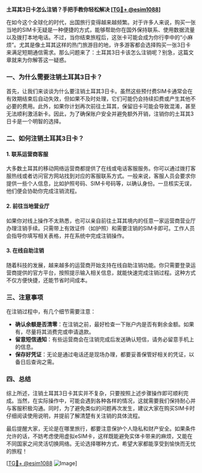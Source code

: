 **土耳其3日卡怎么注销？手把手教你轻松解决 [[TG💪+ @esim1088](https://t.me/s/esim1088)]**

在如今这个全球化的时代，出国旅行变得越来越频繁。对于许多人来说，购买一张当地的SIM卡无疑是一种便捷的方式，能够帮助你在国外保持联系、使用数据流量以及拨打本地电话。不过，当你结束旅程后，这张卡可能会成为你行李中的“小麻烦”。尤其是像土耳其这样的热门旅游目的地，许多游客都会选择购买一张3日卡来满足短期通信需求。那么问题来了：土耳其3日卡该怎么注销呢？别急，这篇文章就来为你解答这一疑惑。

### 一、为什么需要注销土耳其3日卡？

首先，让我们来谈谈为什么要注销土耳其3日卡。虽然这些预付费SIM卡通常会在有效期结束后自动失效，但如果不及时处理，它们可能仍会持续扣费或产生其他不必要的费用。此外，如果你计划再次前往土耳其，保留旧卡可能会导致混淆，甚至无法顺利激活新卡。因此，为了确保账户安全并避免额外开销，注销你的土耳其3日卡是一个明智的选择。

### 二、如何注销土耳其3日卡？

#### 1. 联系运营商客服

大多数土耳其的移动网络运营商都提供了在线或电话客服服务。你可以通过拨打客服热线或者访问官方网站找到对应的客服联系方式。一般来说，客服人员会要求你提供一些个人信息，比如护照号码、SIM卡号码等，以确认身份。一旦核实无误，他们便会协助你完成注销流程。

#### 2. 前往当地营业厅

如果你对线上操作不太熟悉，也可以亲自前往土耳其境内的任意一家运营商营业厅办理注销手续。只需带上有效证件（如护照）和需要注销的SIM卡即可。工作人员会指导你填写相关表格，并在系统中完成注销操作。

#### 3. 在线自助注销

随着科技的发展，越来越多的运营商开始支持在线自助注销功能。你只需要登录运营商提供的官方平台，按照提示输入相关信息，就能快速完成注销过程。这种方式不仅方便快捷，还能节省时间成本。

### 三、注意事项

在注销过程中，有几个细节需要注意：

- **确认余额是否清零**：在注销之前，最好检查一下账户内是否有剩余金额。如果有，尽量将其消费完或申请退款。
- **留意短信通知**：有些运营商会在注销完成后发送确认短信，请务必留意手机上的信息。
- **保存好凭证**：无论是通过电话还是现场办理，都要妥善保管好相关的凭证，以备日后查询之需。

### 四、总结

综上所述，注销土耳其3日卡其实并不复杂，只要按照上述步骤操作即可顺利完成。当然，在实际操作中，可能会遇到各种各样的情况，这就需要我们保持耐心并与客服积极沟通。同时，为了避免类似的问题再次发生，建议大家在购买SIM卡时仔细阅读使用说明，并提前了解清楚有关注销的具体流程。

最后提醒大家，无论是在哪里旅行，都要注意保护个人隐私和财产安全。如果条件允许的话，不妨考虑使用虚拟eSIM卡，这样既能避免实体卡带来的麻烦，又能在不同国家之间灵活切换网络。无论选择哪种方式，希望大家都能享受到愉快而无忧的旅程！

[[TG💪+ @esim1088](https://t.me/s/esim1088) ![Image](https://i.postimg.cc/4NQfJmqS/Snipaste-2025-05-13-00-14-12.png)]